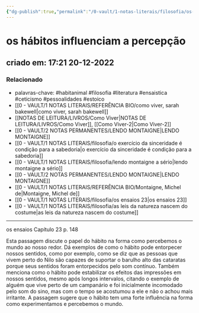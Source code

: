 ```yaml
---
{"dg-publish":true,"permalink":"/0-vault/1-notas-literais/filosofia/os-habitos-influenciam-a-percepcao/","tags":["habitanimal","filosofia","literatura","ensaistica","ceticismo","pessoalidades","estoico"],"dgHomeLink":true,"dgShowLocalGraph":true,"dgShowFileTree":true,"dgEnableSearch":true}
---
```


# os hábitos influenciam a percepção
## criado em: 17:21 20-12-2022

### Relacionado
- palavras-chave: #habitanimal #filosofia #literatura #ensaistica #ceticismo #pessoalidades #estoico
- [[0 - VAULT/1 NOTAS LITERAIS/REFERÊNCIA BIO/como viver, sarah bakewell\|como viver, sarah bakewell]]
- [[NOTAS DE LEITURA/LIVROS/Como Viver\|NOTAS DE LEITURA/LIVROS/Como Viver]], [[Como Viver-2\|Como Viver-2]]
- [[0 - VAULT/2 NOTAS PERMANENTES/LENDO MONTAIGNE\|LENDO MONTAIGNE]]
- [[0 - VAULT/1 NOTAS LITERAIS/filosofia/o exercício da sinceridade é condição para a sabedoria\|o exercício da sinceridade é condição para a sabedoria]]
- [[0 - VAULT/1 NOTAS LITERAIS/filosofia/lendo montaigne a sério\|lendo montaigne a sério]]
- [[0 - VAULT/2 NOTAS PERMANENTES/LENDO MONTAIGNE\|LENDO MONTAIGNE]]
- [[0 - VAULT/1 NOTAS LITERAIS/REFERÊNCIA BIO/Montaigne, Michel de\|Montaigne, Michel de]]
- [[0 - VAULT/1 NOTAS LITERAIS/filosofia/os ensaios 23\|os ensaios 23]]
- [[0 - VAULT/1 NOTAS LITERAIS/filosofia/as leis da natureza nascem do costume\|as leis da natureza nascem do costume]]

---
os ensaios
Capítulo 23
p. 148

Esta passagem discute o papel do hábito na forma como percebemos o mundo ao nosso redor. Dá exemplos de como o hábito pode entorpecer nossos sentidos, como por exemplo, como se diz que as pessoas que vivem perto do Nilo são capazes de suportar o barulho alto das cataratas porque seus sentidos foram entorpecidos pelo som contínuo. Também menciona como o hábito pode estabilizar os efeitos das impressões em nossos sentidos, mesmo após longos intervalos, citando o exemplo de alguém que vive perto de um campanário e foi inicialmente incomodado pelo som do sino, mas com o tempo se acostumou a ele e não o achou mais irritante. A passagem sugere que o hábito tem uma forte influência na forma como experimentamos e percebemos o mundo.